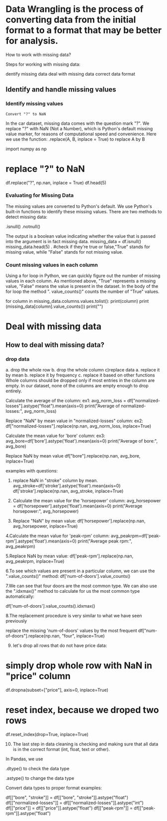 # Data Wrangling is the process of converting data from the initial format to a format that may be better for analysis.

How to work with missing data?

Steps for working with missing data:

dentify missing data
deal with missing data
correct data format

## Identify and handle missing values
### Identify missing values
    Convert "?" to NaN

In the car dataset, missing data comes with the question mark "?". We replace "?" with NaN (Not a Number), which is Python's default missing value marker, for reasons of computational speed and convenience. Here we use the function:
.replace(A, B, inplace = True) 
to replace A by B

import numpy as np

# replace "?" to NaN
df.replace("?", np.nan, inplace = True)
df.head(5)

### Evaluating for Missing Data
The missing values are converted to Python's default. We use Python's built-in functions to identify these missing values. There are two methods to detect missing data:

.isnull()
.notnull()

The output is a boolean value indicating whether the value that is passed into the argument is in fact missing data.
missing_data = df.isnull()
missing_data.head(5) .  #check if they're true or false,"True" stands for missing value, while "False" stands for not missing value.


### Count missing values in each column
Using a for loop in Python, we can quickly figure out the number of missing values in each column. As mentioned above, "True" represents a missing value, "False" means the value is present in the dataset. In the body of the for loop the method ".
value_counts()" counts the number of "True" values.

for column in missing_data.columns.values.tolist():
    print(column)
    print (missing_data[column].value_counts())
    print("")    
    
# Deal with missing data
## How to deal with missing data?
### drop data
a. drop the whole row
b. drop the whole column
c)replace data
a. replace it by mean
b. replace it by frequency
c. replace it based on other functions
Whole columns should be dropped only if most entries in the column are empty. 
In our dataset, none of the columns are empty enough to drop entirely. 


Calculate the average of the column:
ex1: avg_norm_loss = df["normalized-losses"].astype("float").mean(axis=0)
print("Average of normalized-losses:", avg_norm_loss)

Replace "NaN" by mean value in "normalized-losses" column:
ex2: df["normalized-losses"].replace(np.nan, avg_norm_loss, inplace=True)

Calculate the mean value for 'bore' column:
ex3: avg_bore=df['bore'].astype('float').mean(axis=0)
     print("Average of bore:", avg_bore)
     
Replace NaN by mean value
df["bore"].replace(np.nan, avg_bore, inplace=True)

examples with questions:

1. replace NaN in "stroke" column by mean.
avg_stroke=df['stroke'].astype('float').mean(axis=0)
df['stroke'].replace(np.nan, avg_stroke, inplace=True)

2. Calculate the mean value for the 'horsepower' column:
avg_horsepower = df['horsepower'].astype('float').mean(axis=0)
print("Average horsepower:", avg_horsepower)

3. Replace "NaN" by mean value:
df['horsepower'].replace(np.nan, avg_horsepower, inplace=True)

4.Calculate the mean value for 'peak-rpm' column:
avg_peakrpm=df['peak-rpm'].astype('float').mean(axis=0)
print("Average peak rpm:", avg_peakrpm)

5.Replace NaN by mean value:
df['peak-rpm'].replace(np.nan, avg_peakrpm, inplace=True)

6.To see which values are present in a particular column, we can use the ".value_counts()" method:
df['num-of-doors'].value_counts()

7.We can see that four doors are the most common type. We can also use the ".idxmax()" method to calculate for us the most common type automatically:

df['num-of-doors'].value_counts().idxmax()

8.The replacement procedure is very similar to what we have seen previously

replace the missing 'num-of-doors' values by the most frequent 
df["num-of-doors"].replace(np.nan, "four", inplace=True)

9. let's drop all rows that do not have price data:

# simply drop whole row with NaN in "price" column
df.dropna(subset=["price"], axis=0, inplace=True)

# reset index, because we droped two rows
df.reset_index(drop=True, inplace=True)

10. The last step in data cleaning is checking and making sure that all data is in the correct format (int, float, text or other).

In Pandas, we use

.dtype() to check the data type

.astype() to change the data type

Convert data types to proper format examples: 

df[["bore", "stroke"]] = df[["bore", "stroke"]].astype("float")
df[["normalized-losses"]] = df[["normalized-losses"]].astype("int")
df[["price"]] = df[["price"]].astype("float")
df[["peak-rpm"]] = df[["peak-rpm"]].astype("float")



